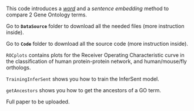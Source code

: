 
This code introduces a [*word*](https://en.wikipedia.org/wiki/Word_embedding) and a *sentence embedding* method to compare 2 Gene Ontology terms. 

Go to **```DataSource```** folder to download all the needed files (more instruction inside). 

Go to **```Code```** folder to download all the source code (more instruction inside). 

```ROCplots``` contains plots for the Receiver Operating Characteristic curve in the classification of human protein-protein network, and human/mouse/fly orthologs.

```TrainingInferSent``` shows you how to train the InferSent model. 

```getAncestors``` shows you how to get the ancestors of a GO term. 

Full paper to be uploaded. 
